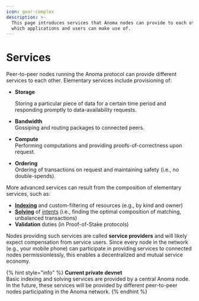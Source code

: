 ```yaml
---
icon: gear-complex
description: >-
  This page introduces services that Anoma nodes can provide to each other and
  which applications and users can make use of.
---
```


# Services

Peer-to-peer nodes running the Anoma protocol can provide different services to each other. Elementary services include provisioning of:

*   **Storage**

    Storing a particular piece of data for a certain time period and responding promptly to data-availability requests.
* **Bandwidth**\
  Gossiping and routing packages to connected peers.
* **Compute**\
  Performing computations and providing proofs-of-correctness upon request.&#x20;
* **Ordering**\
  Ordering of transactions on request and maintaining safety (i.e., no double-spends).

More advanced services can result from the composition of elementary services, such as:

* [**Indexing**](indexing.md) and custom-filtering of resources (e.g., by kind and owner)
* [**Solving**](solving.md) of [intents](../transactions/intents.md) (i.e., finding the optimal composition of matching, unbalanced transactions)
* **Validation** duties (in Proof-of-Stake protocols)

Nodes providing such services are called **service providers** and will likely expect compensation from service users. Since every node in the network (e.g., your mobile phone) can participate in providing services to connected nodes permissionlessly, this enables a decentralized and mutual service economy.

{% hint style="info" %}
**Current private devnet**\
Basic indexing and solving services are provided by a central Anoma node. In the future, these services will be provided by different peer-to-peer nodes participating in the Anoma network.
{% endhint %}
